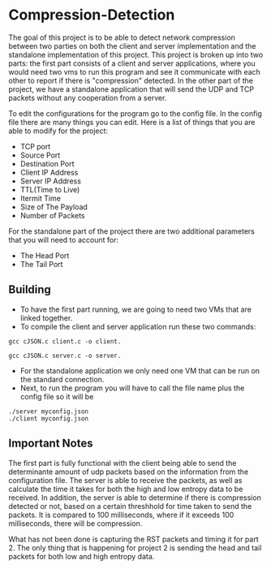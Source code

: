 # Compression-Detection

The goal of this project is to be able to detect network compression between two parties on both the client and server implementation and the standalone implementation of this project. This project is broken up into two parts: the first part consists of a client and server applications, where you would need two vms to run this program and see it communicate with each other to report if there is "compression" detected. In the other part of the project, we have a standalone application that will send the UDP and TCP packets without any cooperation from a server.

To edit the configurations for the program go to the config file. In the config file there are many things you can edit. Here is a list of things that you are able to modify for the project:

* TCP port
* Source Port
* Destination Port
* Client IP Address
* Server IP Address
* TTL(Time to Live)
* Itermit Time
* Size of The Payload
* Number of Packets

For the standalone part of the project there are two additional parameters that you will need to account for:
 
* The Head Port
* The Tail Port



## Building

* To have the first part running, we are going to need two VMs that are linked together.
* To compile the client and server application run these two commands:

```
gcc cJSON.c client.c -o client.
 
gcc cJSON.c server.c -o server.
```
 * For the standalone application we only need one VM that can be run on the standard connection.
 * Next, to run the program you will have to call the file name plus the config file so it will be
```
./server myconfig.json
./client myconfig.json
```


## Important Notes
The first part is fully functional with the client being able to send the determinante amount of udp packets based on the information from the configuration file. The server is able to receive the packets, as well as calculate the time it takes for both the high and low entropy data to be received. In addition, the server is able to determine if there is compression detected or not, based on a certain threshhold for time taken to send the packets. It is compared to 100 milliseconds, where if it exceeds 100 milliseconds, there will be compression. 

What has not been done is capturing the RST packets and timing it for part 2. The only thing that is happening for project 2 is sending the head and tail packets for both low and high entropy data.

